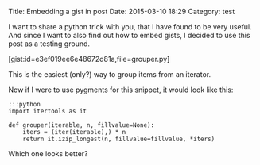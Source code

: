 Title: Embedding a gist in post
Date: 2015-03-10 18:29
Category: test

I want to share a python trick with you, that I have found to be very useful.
And since I want to also find out how to embed gists, I decided to use this post
as a testing ground.

[gist:id=e3ef019ee6e48672d81a,file=grouper.py]

This is the easiest (only?) way to group items from an iterator.

Now if I were to use pygments for this snippet, it would look like this:

    :::python
    import itertools as it

    def grouper(iterable, n, fillvalue=None):
        iters = (iter(iterable),) * n
        return it.izip_longest(n, fillvalue=fillvalue, *iters)

Which one looks better?
